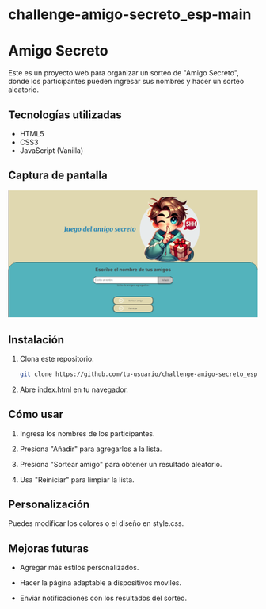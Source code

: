 # challenge-amigo-secreto_esp-main
#  Amigo Secreto

Este es un proyecto web para organizar un sorteo de "Amigo Secreto", donde los participantes pueden ingresar sus nombres y hacer un sorteo aleatorio.

##  Tecnologías utilizadas
- HTML5
- CSS3
- JavaScript (Vanilla)

##  Captura de pantalla
![Vista previa del proyecto](assets/Screenshot.png)

##  Instalación
1. Clona este repositorio:
   ```sh
   git clone https://github.com/tu-usuario/challenge-amigo-secreto_esp-main.git
2. Abre index.html en tu navegador.

##  Cómo usar
1. Ingresa los nombres de los participantes.

2. Presiona "Añadir" para agregarlos a la lista.

3. Presiona "Sortear amigo" para obtener un resultado aleatorio.

4. Usa "Reiniciar" para limpiar la lista.

##  Personalización

Puedes modificar los colores o el diseño en style.css.

##  Mejoras futuras

- Agregar más estilos personalizados.

- Hacer la página adaptable a dispositivos moviles.

- Enviar notificaciones con los resultados del sorteo.